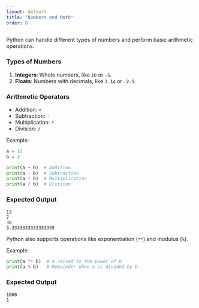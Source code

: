 ```yaml
---
layout: default
title: "Numbers and Math"
order: 8
---
```


Python can handle different types of numbers and perform basic arithmetic operations.

### Types of Numbers

1. **Integers**: Whole numbers, like `10` or `-5`.
2. **Floats**: Numbers with decimals, like `3.14` or `-2.5`.

### Arithmetic Operators

- Addition: `+`
- Subtraction: `-`
- Multiplication: `*`
- Division: `/`

Example:

```python
a = 10
b = 3

print(a + b)  # Addition
print(a - b)  # Subtraction
print(a * b)  # Multiplication
print(a / b)  # Division
```

### Expected Output

```plaintext
13
7
30
3.3333333333333335
```

Python also supports operations like exponentiation (`**`) and modulus (`%`).

Example:

```python
print(a ** b)  # a raised to the power of b
print(a % b)   # Remainder when a is divided by b
```

### Expected Output

```plaintext
1000
1
```